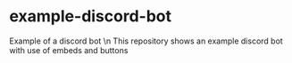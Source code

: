 # example-discord-bot
Example of a discord bot \n
This repository shows an example discord bot with use of embeds and buttons
